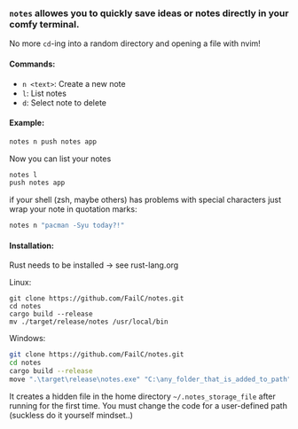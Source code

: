 ### ```notes``` allowes you to quickly save ideas or notes directly in your comfy terminal.
No more `cd`-ing into a random directory and opening a file with nvim!

#### Commands:
- `n <text>`: Create a new note
- `l`: List notes
- `d`: Select note to delete

#### Example:
```bash
notes n push notes app
```
Now you can list your notes
```bash
notes l
push notes app
```
if your shell (zsh, maybe others) has problems with special characters just wrap your note in quotation marks: 
```bash
notes n "pacman -Syu today?!"
```
#### Installation:
Rust needs to be installed -> see rust-lang.org

Linux:
```
git clone https://github.com/FailC/notes.git
cd notes
cargo build --release
mv ./target/release/notes /usr/local/bin
```
Windows:
```bash
git clone https://github.com/FailC/notes.git
cd notes
cargo build --release
move ".\target\release\notes.exe" "C:\any_folder_that_is_added_to_path"
```

It creates a hidden file in the home directory
`~/.notes_storage_file` 
after running for the first time.
You must change the code for a user-defined path (suckless do it yourself mindset..)






